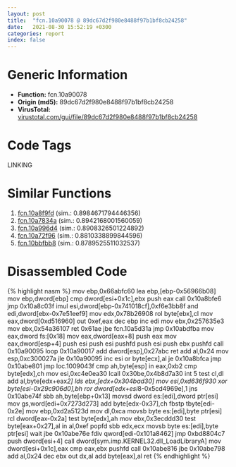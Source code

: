 ```yaml
---
layout: post
title:  "fcn.10a90078 @ 89dc67d2f980e8488f97b1bf8cb24258"
date:   2021-08-30 15:52:19 +0300
categories: report
index: false
---
```


# Generic Information
- **Function:** fcn.10a90078
- **Origin (md5):** 89dc67d2f980e8488f97b1bf8cb24258
- **VirusTotal:** [virustotal.com/gui/file/89dc67d2f980e8488f97b1bf8cb24258][virustotal_ref]

# Code Tags
<span class="tag" id="LINKING">LINKING</span>


# Similar Functions

1. [fcn.10a8f9fd][similar_1_ref] (sim.: 0.8984671794446356)
2. [fcn.10a7834a][similar_2_ref] (sim.: 0.8942168001560059)
3. [fcn.10a996d4][similar_3_ref] (sim.: 0.8908326501224892)
4. [fcn.10a72f96][similar_4_ref] (sim.: 0.8810338899844596)
5. [fcn.10bbfbb8][similar_5_ref] (sim.: 0.8789525511032537)


# Disassembled Code

{% highlight nasm %}
mov ebp,0x66abfc60
lea ebp,[ebp-0x56966b08]
mov ebp,dword[ebp]
cmp dword[esi+0x1c],ebx
push eax
call 0x10a8bfe6
jmp 0x10a8c03f
imul esi,dword[ebp-0x741018cf],0xf6e3bb8f
and edi,dword[ebx-0x7e51eef9]
mov edx,0x78b26908
rol byte[ebx],cl
mov eax,dword[0xd516960]
out 0xef,eax
dec ebp
inc edi
mov ebx,0x257635e3
mov ebx,0x54a36107
ret 0x61ae
jbe fcn.10a5d31a
jmp 0x10abdfba
mov eax,dword fs:[0x18]
mov eax,dword[eax+8]
push eax
mov eax,dword[esp+4]
push esi
push esi
pushfd 
push esi
push ebx
pushfd 
call 0x10a90095
loop 0x10a90017
add dword[esp],0x27abc
ret 
add al,0x24
mov esp,0xc300027a
jle 0x10a90095
inc esi
or byte[ecx],al
je 0x10a8bfca
jmp 0x10abe801
jmp loc.1009043f
cmp ah,byte[esp]
in eax,0xb2
cmp byte[edx],ch
mov esi,0xc4e0ea30
lcall 0x30be,0x4b8d7a30
int 5
test cl,dl
add al,byte[edx+eax*2]
lds ebx,[edx+0x304bad30]
mov esi,0xd636f930
xor byte[esi-0x29c906d0],bh
ror dword[edx+esi*8-0x5cd4969e],1
jns 0x10abe74f
sbb ah,byte[ebp+0x13]
movsd dword es:[edi],dword ptr[esi]
mov gs,word[edi+0x7273d273]
add byte[edx-0x37],ch
fbstp tbyte[edi-0x2e]
mov ebp,0xd2a5123d
mov dl,0xca
movsb byte es:[edi],byte ptr[esi]
rcl dword[eax-0x2a]
test byte[edx],ah
mov ebx,0x3ecddd30
test byte[eax+0x27],al
in al,0xef
popfd 
sbb edx,ecx
movsb byte es:[edi],byte ptr[esi]
wait 
jbe 0x10abe76e
fdiv qword[edi-0x101a8462]
jmp 0xbd8804c7
push dword[esi+4]
call dword[sym.imp.KERNEL32.dll_LoadLibraryA]
mov dword[esi+0x1c],eax
cmp eax,ebx
pushfd 
call 0x10abe816
jbe 0x10abe798
add al,0x24
dec ebx
out dx,al
add byte[eax],al
ret 
{% endhighlight %}


[similar_1_ref]: /report/fcn.10a8f9fd@89dc67d2f980e8488f97b1bf8cb24258
[similar_2_ref]: /report/fcn.10a7834a@89dc67d2f980e8488f97b1bf8cb24258
[similar_3_ref]: /report/fcn.10a996d4@89dc67d2f980e8488f97b1bf8cb24258
[similar_4_ref]: /report/fcn.10a72f96@89dc67d2f980e8488f97b1bf8cb24258
[similar_5_ref]: /report/fcn.10bbfbb8@89dc67d2f980e8488f97b1bf8cb24258
[virustotal_ref]: https://www.virustotal.com/gui/file/89dc67d2f980e8488f97b1bf8cb24258